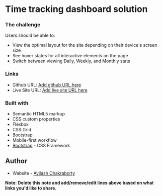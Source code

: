 # Time tracking dashboard solution

### The challenge

Users should be able to:

- View the optimal layout for the site depending on their device's screen size
- See hover states for all interactive elements on the page
- Switch between viewing Daily, Weekly, and Monthly stats

### Links

- Github URL: [Add github URL here](https://your-solution-url.com)
- Live Site URL: [Add live site URL here](https://your-live-site-url.com)

### Built with

- Semantic HTML5 markup
- CSS custom properties
- Flexbox
- CSS Grid
- Bootstrap
- Mobile-first workflow
- [Bootstrap](https://getbootstrap.com/) - CSS Framework


## Author

- Website - [Avilash Chakraborty](https://www.your-site.com)

**Note: Delete this note and add/remove/edit lines above based on what links you'd like to share.**
